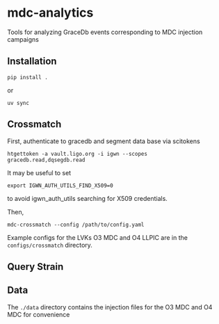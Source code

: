 # mdc-analytics
Tools for analyzing GraceDb events corresponding to MDC injection campaigns

## Installation

```
pip install .
```

or

```
uv sync
```

## Crossmatch
First, authenticate to gracedb and segment data base via scitokens

```
htgettoken -a vault.ligo.org -i igwn --scopes gracedb.read,dqsegdb.read
```

It may be useful to set 

```
export IGWN_AUTH_UTILS_FIND_X509=0
``` 

to avoid igwn_auth_utils searching for X509 credentials.

Then, 

```
mdc-crossmatch --config /path/to/config.yaml
```

Example configs for the LVKs O3 MDC and O4 LLPIC are in the `configs/crossmatch` directory.


## Query Strain


## Data

The `./data` directory contains the injection files for the O3 MDC and O4 MDC for convenience
